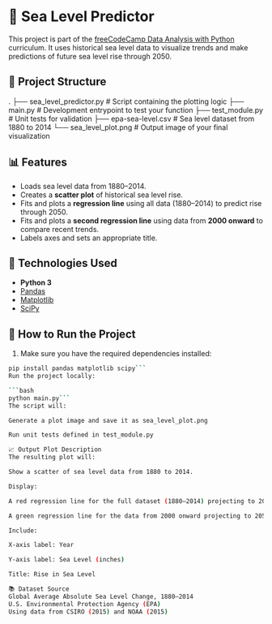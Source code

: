 # 🌊 Sea Level Predictor

This project is part of the [freeCodeCamp Data Analysis with Python](https://www.freecodecamp.org/learn/data-analysis-with-python/) curriculum. It uses historical sea level data to visualize trends and make predictions of future sea level rise through 2050.

## 📂 Project Structure

. ├── sea_level_predictor.py # Script containing the plotting logic ├── main.py # Development entrypoint to test your function ├── test_module.py # Unit tests for validation ├── epa-sea-level.csv # Sea level dataset from 1880 to 2014 └── sea_level_plot.png # Output image of your final visualization

## 📊 Features

- Loads sea level data from 1880–2014.
- Creates a **scatter plot** of historical sea level rise.
- Fits and plots a **regression line** using all data (1880–2014) to predict rise through 2050.
- Fits and plots a **second regression line** using data from **2000 onward** to compare recent trends.
- Labels axes and sets an appropriate title.

## 🧪 Technologies Used

- **Python 3**
- [Pandas](https://pandas.pydata.org/)
- [Matplotlib](https://matplotlib.org/)
- [SciPy](https://scipy.org/)

## 🚀 How to Run the Project

1. Make sure you have the required dependencies installed:

```bash
pip install pandas matplotlib scipy```
Run the project locally:

```bash
python main.py```
The script will:

Generate a plot image and save it as sea_level_plot.png

Run unit tests defined in test_module.py

📈 Output Plot Description
The resulting plot will:

Show a scatter of sea level data from 1880 to 2014.

Display:

A red regression line for the full dataset (1880–2014) projecting to 2050.

A green regression line for the data from 2000 onward projecting to 2050.

Include:

X-axis label: Year

Y-axis label: Sea Level (inches)

Title: Rise in Sea Level

📚 Dataset Source
Global Average Absolute Sea Level Change, 1880–2014
U.S. Environmental Protection Agency (EPA)
Using data from CSIRO (2015) and NOAA (2015)
